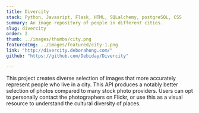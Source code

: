 ```yaml
---
title: Divercity
stack: Python, Javasript, Flask, HTML, SQLalchemy, postgreSQL, CSS
summary: An image repository of people in different cities. 
slug: divercity
order: 2
thumb: ../images/thumbs/city.png
featuredImg: ../images/featured/city-1.png
link: "http://divercity.deborahong.com/"
github: "https://github.com/Debiday/Divercity"

---
```


This project creates diverse selection of images that more accurately represent people who live in a city. This API produces a notably better selection of photos compared to many stock photo providers. Users can opt to personally contact the photographers on Flickr, or use this as a visual resource to understand the cultural diversity of places.